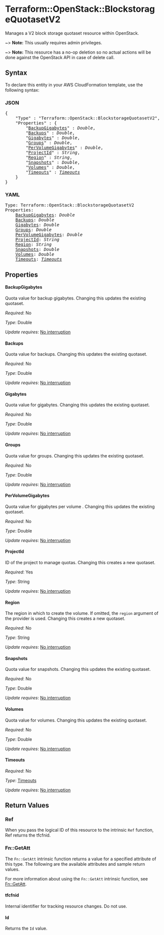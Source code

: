 # Terraform::OpenStack::BlockstorageQuotasetV2

Manages a V2 block storage quotaset resource within OpenStack.

~> **Note:** This usually requires admin privileges.

~> **Note:** This resource has a no-op deletion so no actual actions will be done against the OpenStack API 
    in case of delete call.

## Syntax

To declare this entity in your AWS CloudFormation template, use the following syntax:

### JSON

<pre>
{
    "Type" : "Terraform::OpenStack::BlockstorageQuotasetV2",
    "Properties" : {
        "<a href="#backupgigabytes" title="BackupGigabytes">BackupGigabytes</a>" : <i>Double</i>,
        "<a href="#backups" title="Backups">Backups</a>" : <i>Double</i>,
        "<a href="#gigabytes" title="Gigabytes">Gigabytes</a>" : <i>Double</i>,
        "<a href="#groups" title="Groups">Groups</a>" : <i>Double</i>,
        "<a href="#pervolumegigabytes" title="PerVolumeGigabytes">PerVolumeGigabytes</a>" : <i>Double</i>,
        "<a href="#projectid" title="ProjectId">ProjectId</a>" : <i>String</i>,
        "<a href="#region" title="Region">Region</a>" : <i>String</i>,
        "<a href="#snapshots" title="Snapshots">Snapshots</a>" : <i>Double</i>,
        "<a href="#volumes" title="Volumes">Volumes</a>" : <i>Double</i>,
        "<a href="#timeouts" title="Timeouts">Timeouts</a>" : <i><a href="timeouts.md">Timeouts</a></i>
    }
}
</pre>

### YAML

<pre>
Type: Terraform::OpenStack::BlockstorageQuotasetV2
Properties:
    <a href="#backupgigabytes" title="BackupGigabytes">BackupGigabytes</a>: <i>Double</i>
    <a href="#backups" title="Backups">Backups</a>: <i>Double</i>
    <a href="#gigabytes" title="Gigabytes">Gigabytes</a>: <i>Double</i>
    <a href="#groups" title="Groups">Groups</a>: <i>Double</i>
    <a href="#pervolumegigabytes" title="PerVolumeGigabytes">PerVolumeGigabytes</a>: <i>Double</i>
    <a href="#projectid" title="ProjectId">ProjectId</a>: <i>String</i>
    <a href="#region" title="Region">Region</a>: <i>String</i>
    <a href="#snapshots" title="Snapshots">Snapshots</a>: <i>Double</i>
    <a href="#volumes" title="Volumes">Volumes</a>: <i>Double</i>
    <a href="#timeouts" title="Timeouts">Timeouts</a>: <i><a href="timeouts.md">Timeouts</a></i>
</pre>

## Properties

#### BackupGigabytes

Quota value for backup gigabytes. Changing
this updates the existing quotaset.

_Required_: No

_Type_: Double

_Update requires_: [No interruption](https://docs.aws.amazon.com/AWSCloudFormation/latest/UserGuide/using-cfn-updating-stacks-update-behaviors.html#update-no-interrupt)

#### Backups

Quota value for backups. Changing this updates the
existing quotaset.

_Required_: No

_Type_: Double

_Update requires_: [No interruption](https://docs.aws.amazon.com/AWSCloudFormation/latest/UserGuide/using-cfn-updating-stacks-update-behaviors.html#update-no-interrupt)

#### Gigabytes

Quota value for gigabytes. Changing this updates the
existing quotaset.

_Required_: No

_Type_: Double

_Update requires_: [No interruption](https://docs.aws.amazon.com/AWSCloudFormation/latest/UserGuide/using-cfn-updating-stacks-update-behaviors.html#update-no-interrupt)

#### Groups

Quota value for groups. Changing this updates the
existing quotaset.

_Required_: No

_Type_: Double

_Update requires_: [No interruption](https://docs.aws.amazon.com/AWSCloudFormation/latest/UserGuide/using-cfn-updating-stacks-update-behaviors.html#update-no-interrupt)

#### PerVolumeGigabytes

Quota value for gigabytes per volume .
Changing this updates the existing quotaset.

_Required_: No

_Type_: Double

_Update requires_: [No interruption](https://docs.aws.amazon.com/AWSCloudFormation/latest/UserGuide/using-cfn-updating-stacks-update-behaviors.html#update-no-interrupt)

#### ProjectId

ID of the project to manage quotas. Changing this
creates a new quotaset.

_Required_: Yes

_Type_: String

_Update requires_: [No interruption](https://docs.aws.amazon.com/AWSCloudFormation/latest/UserGuide/using-cfn-updating-stacks-update-behaviors.html#update-no-interrupt)

#### Region

The region in which to create the volume. If
omitted, the `region` argument of the provider is used. Changing this
creates a new quotaset.

_Required_: No

_Type_: String

_Update requires_: [No interruption](https://docs.aws.amazon.com/AWSCloudFormation/latest/UserGuide/using-cfn-updating-stacks-update-behaviors.html#update-no-interrupt)

#### Snapshots

Quota value for snapshots. Changing this updates the
existing quotaset.

_Required_: No

_Type_: Double

_Update requires_: [No interruption](https://docs.aws.amazon.com/AWSCloudFormation/latest/UserGuide/using-cfn-updating-stacks-update-behaviors.html#update-no-interrupt)

#### Volumes

Quota value for volumes. Changing this updates the
existing quotaset.

_Required_: No

_Type_: Double

_Update requires_: [No interruption](https://docs.aws.amazon.com/AWSCloudFormation/latest/UserGuide/using-cfn-updating-stacks-update-behaviors.html#update-no-interrupt)

#### Timeouts

_Required_: No

_Type_: <a href="timeouts.md">Timeouts</a>

_Update requires_: [No interruption](https://docs.aws.amazon.com/AWSCloudFormation/latest/UserGuide/using-cfn-updating-stacks-update-behaviors.html#update-no-interrupt)

## Return Values

### Ref

When you pass the logical ID of this resource to the intrinsic `Ref` function, Ref returns the tfcfnid.

### Fn::GetAtt

The `Fn::GetAtt` intrinsic function returns a value for a specified attribute of this type. The following are the available attributes and sample return values.

For more information about using the `Fn::GetAtt` intrinsic function, see [Fn::GetAtt](https://docs.aws.amazon.com/AWSCloudFormation/latest/UserGuide/intrinsic-function-reference-getatt.html).

#### tfcfnid

Internal identifier for tracking resource changes. Do not use.

#### Id

Returns the <code>Id</code> value.

